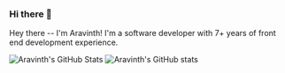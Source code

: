 ### Hi there 👋
Hey there -- I'm Aravinth! I'm a software developer with 7+ years of front end development experience.
<!--
**AravinthKarunanidhi/AravinthKarunanidhi** is a ✨ _special_ ✨ repository because its `README.md` (this file) appears on your GitHub profile.

Here are some ideas to get you started:

- 🔭 I’m currently working on ...
- 🌱 I’m currently learning ...
- 👯 I’m looking to collaborate on ...
- 🤔 I’m looking for help with ...
- 💬 Ask me about ...
- 📫 How to reach me: ...
- 😄 Pronouns: ...
- ⚡ Fun fact: ...
-->
![Aravinth's GitHub Stats](https://github-readme-stats.vercel.app/api?username=AravinthKarunanidhi&theme=radical)
![Aravinth's GitHub stats](https://github-readme-stats.vercel.app/api?username=AravinthKarunanidhi&count_private=true&theme=radical)
